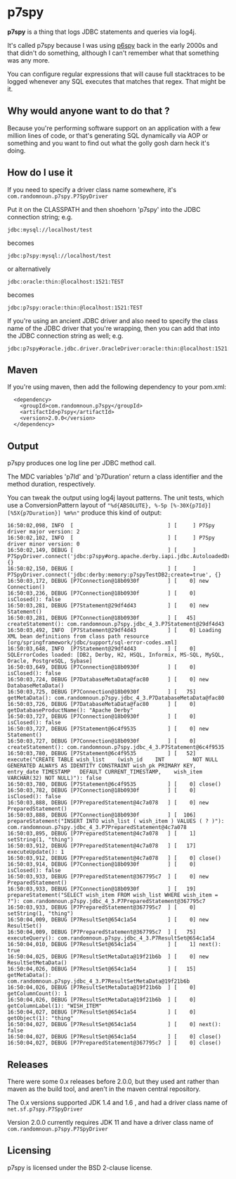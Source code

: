 
# p7spy

**p7spy**  is a thing that logs JDBC statements and queries via log4j. 

It's called p7spy because I was using [p6spy](https://github.com/p6spy/p6spy) back in the early 2000s and that didn't do something, although I can't remember what that something was any more. 

You can configure regular expressions that will cause full stacktraces to be logged whenever any SQL executes that matches that regex. That might be it.

## Why would anyone want to do that  ?

Because you're performing software support on an application with a few million lines of code, or that's generating SQL dynamically via AOP or something and you want to find out what the golly gosh darn heck it's doing.

## How do I use it

If you need to specify a driver class name somewhere, it's  `com.randomnoun.p7spy.P7SpyDriver`

Put it on the CLASSPATH and then shoehorn 'p7spy' into the JDBC connection string; e.g.
```
jdbc:mysql://localhost/test
```
becomes
```
jdbc:p7spy:mysql://localhost/test
```

or alternatively
```
jdbc:oracle:thin:@localhost:1521:TEST
```
becomes
```
jdbc:p7spy:oracle:thin:@localhost:1521:TEST
```
If you're using an ancient JDBC driver and also need to specify the class name of the JDBC driver that you're wrapping, then you can add that into the JDBC connection string as well; e.g.
```
jdbc:p7spy#oracle.jdbc.driver.OracleDriver:oracle:thin:@localhost:1521:TEST
```

## Maven 
If you're using maven, then add the following dependency to your pom.xml:
```
  <dependency>
	<groupId>com.randomnoun.p7spy</groupId>
	<artifactId>p7spy</artifactId>
	<version>2.0.0</version>
  </dependency>
```

## Output

p7spy produces one log line per JDBC method call. 

The MDC variables 'p7Id' and 'p7Duration' return a class identifier and the method duration, respectively.

You can tweak the output using log4j layout patterns. The unit tests, which use a ConversionPattern layout of `"%d{ABSOLUTE}, %-5p [%-30X{p7Id}] [%5X{p7Duration}] %m%n"` produce this kind of output:

```
16:50:02,098, INFO  [                              ] [     ] P7Spy driver major version: 2
16:50:02,102, INFO  [                              ] [     ] P7Spy driver minor version: 0
16:50:02,149, DEBUG [                              ] [     ] P7SpyDriver.connect('jdbc:p7spy#org.apache.derby.iapi.jdbc.AutoloadedDriver:derby:memory:p7spyTestDB2;create=true', {}
16:50:02,150, DEBUG [                              ] [     ] P7SpyDriver.connect('jdbc:derby:memory:p7spyTestDB2;create=true', {}
16:50:03,172, DEBUG [P7Connection@18b0930f         ] [    0] new Connection()
16:50:03,236, DEBUG [P7Connection@18b0930f         ] [    0] isClosed(): false
16:50:03,281, DEBUG [P7Statement@29df4d43          ] [    0] new Statement()
16:50:03,281, DEBUG [P7Connection@18b0930f         ] [   45] createStatement(): com.randomnoun.p7spy.jdbc_4_3.P7Statement@29df4d43
16:50:03,492, INFO  [P7Statement@29df4d43          ] [    0] Loading XML bean definitions from class path resource [org/springframework/jdbc/support/sql-error-codes.xml]
16:50:03,648, INFO  [P7Statement@29df4d43          ] [    0] SQLErrorCodes loaded: [DB2, Derby, H2, HSQL, Informix, MS-SQL, MySQL, Oracle, PostgreSQL, Sybase]
16:50:03,649, DEBUG [P7Connection@18b0930f         ] [    0] isClosed(): false
16:50:03,724, DEBUG [P7DatabaseMetaData@fac80      ] [    0] new DatabaseMetaData()
16:50:03,725, DEBUG [P7Connection@18b0930f         ] [   75] getMetaData(): com.randomnoun.p7spy.jdbc_4_3.P7DatabaseMetaData@fac80
16:50:03,726, DEBUG [P7DatabaseMetaData@fac80      ] [    0] getDatabaseProductName(): "Apache Derby"
16:50:03,727, DEBUG [P7Connection@18b0930f         ] [    0] isClosed(): false
16:50:03,727, DEBUG [P7Statement@6c4f9535          ] [    0] new Statement()
16:50:03,727, DEBUG [P7Connection@18b0930f         ] [    0] createStatement(): com.randomnoun.p7spy.jdbc_4_3.P7Statement@6c4f9535
16:50:03,780, DEBUG [P7Statement@6c4f9535          ] [   52] execute("CREATE TABLE wish_list    (wish_id    INT         NOT NULL GENERATED ALWAYS AS IDENTITY CONSTRAINT wish_pk PRIMARY KEY,    entry_date TIMESTAMP   DEFAULT CURRENT_TIMESTAMP,    wish_item  VARCHAR(32) NOT NULL)"): false
16:50:03,780, DEBUG [P7Statement@6c4f9535          ] [    0] close()
16:50:03,782, DEBUG [P7Connection@18b0930f         ] [    0] isClosed(): false
16:50:03,888, DEBUG [P7PreparedStatement@4c7a078   ] [    0] new PreparedStatement()
16:50:03,888, DEBUG [P7Connection@18b0930f         ] [  106] prepareStatement("INSERT INTO wish_list ( wish_item ) VALUES ( ? )"): com.randomnoun.p7spy.jdbc_4_3.P7PreparedStatement@4c7a078
16:50:03,895, DEBUG [P7PreparedStatement@4c7a078   ] [    1] setString(1, "thing")
16:50:03,912, DEBUG [P7PreparedStatement@4c7a078   ] [   17] executeUpdate(): 1
16:50:03,912, DEBUG [P7PreparedStatement@4c7a078   ] [    0] close()
16:50:03,914, DEBUG [P7Connection@18b0930f         ] [    0] isClosed(): false
16:50:03,933, DEBUG [P7PreparedStatement@367795c7  ] [    0] new PreparedStatement()
16:50:03,933, DEBUG [P7Connection@18b0930f         ] [   19] prepareStatement("SELECT wish_item FROM wish_list WHERE wish_item = ?"): com.randomnoun.p7spy.jdbc_4_3.P7PreparedStatement@367795c7
16:50:03,933, DEBUG [P7PreparedStatement@367795c7  ] [    0] setString(1, "thing")
16:50:04,009, DEBUG [P7ResultSet@654c1a54          ] [    0] new ResultSet()
16:50:04,009, DEBUG [P7PreparedStatement@367795c7  ] [   75] executeQuery(): com.randomnoun.p7spy.jdbc_4_3.P7ResultSet@654c1a54
16:50:04,010, DEBUG [P7ResultSet@654c1a54          ] [    1] next(): true
16:50:04,025, DEBUG [P7ResultSetMetaData@19f21b6b  ] [    0] new ResultSetMetaData()
16:50:04,026, DEBUG [P7ResultSet@654c1a54          ] [   15] getMetaData(): com.randomnoun.p7spy.jdbc_4_3.P7ResultSetMetaData@19f21b6b
16:50:04,026, DEBUG [P7ResultSetMetaData@19f21b6b  ] [    0] getColumnCount(): 1
16:50:04,026, DEBUG [P7ResultSetMetaData@19f21b6b  ] [    0] getColumnLabel(1): "WISH_ITEM"
16:50:04,027, DEBUG [P7ResultSet@654c1a54          ] [    0] getObject(1): "thing"
16:50:04,027, DEBUG [P7ResultSet@654c1a54          ] [    0] next(): false
16:50:04,027, DEBUG [P7ResultSet@654c1a54          ] [    0] close()
16:50:04,027, DEBUG [P7PreparedStatement@367795c7  ] [    0] close()
```

## Releases

There were some 0.x releases before 2.0.0, but they used ant rather than maven as the build tool, and aren't in the maven central repository. 

The 0.x versions supported JDK 1.4 and 1.6 , and had a driver class name of `net.sf.p7spy.P7SpyDriver`
 
Version 2.0.0 currently requires JDK 11 and have a driver class name of `com.randomnoun.p7spy.P7SpyDriver`

## Licensing

p7spy is licensed under the BSD 2-clause license.


